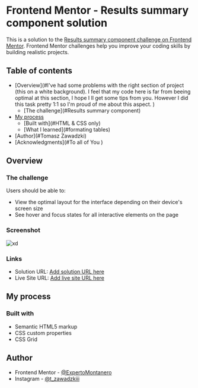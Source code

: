 # Frontend Mentor - Results summary component solution

This is a solution to the [Results summary component challenge on Frontend Mentor](https://www.frontendmentor.io/challenges/results-summary-component-CE_K6s0maV). Frontend Mentor challenges help you improve your coding skills by building realistic projects. 

## Table of contents

- [Overview](#I've had some problems with the right section of project (this on a white background). I feel that my code here is far from beeing optimal
at this section, I hope I ll get some tips from you. However I did this task pretty 1:1 so I'm proud of me about this aspect. )
  - [The challenge](#Results summary component)
- [My process](#:>)
  - [Built with](#HTML & CSS only)
  - [What I learned](#formating tables)
- [Author](#Tomasz Zawadzki)
- [Acknowledgments](#To all of You )


## Overview

### The challenge

Users should be able to:

- View the optimal layout for the interface depending on their device's screen size
- See hover and focus states for all interactive elements on the page

### Screenshot

![xd](https://user-images.githubusercontent.com/103272474/231514408-71a47ee6-9448-4c76-9d09-4490e2eb40a0.PNG)


### Links

- Solution URL: [Add solution URL here](https://your-solution-url.com)
- Live Site URL: [Add live site URL here](https://your-live-site-url.com)

## My process

### Built with

- Semantic HTML5 markup
- CSS custom properties
- CSS Grid

## Author

- Frontend Mentor - [@ExpertoMontanero](https://www.frontendmentor.io/profile/ExpertoMontanero)
- Instagram - [@t_zawadzkiii](https://www.instagram.com/t_zawadzkiii/)
